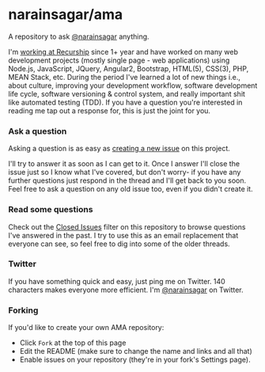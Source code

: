 # narainsagar/ama

A repository to ask [@narainsagar](https://twitter.com/narainsagar) anything.

I'm [working at Recurship](http://narainsagar.com/whoami) since 1+ year and have worked on many web development projects (mostly single page - web applications) using Node.js, JavaScript, JQuery, Angular2, Bootstrap, HTML(5), CSS(3), PHP, MEAN Stack, etc. During the period I've learned a lot of  new things i.e., about culture, improving your development workflow, software development life cycle, software versioning & control system, and really important shit like automated testing (TDD). If you have a question you're interested in reading me tap out a response for, this is just the joint for you.

### Ask a question

Asking a question is as easy as
[creating a new issue](https://github.com/narainsagar/ama/issues/new) on this
project.

I'll try to answer it as soon as I can get to it. Once I answer I'll close the
issue just so I know what I've covered, but don't worry- if you have any further
questions just respond in the thread and I'll get back to you soon. Feel free to
ask a question on any old issue too, even if you didn't create it.

### Read some questions

Check out the [Closed Issues](https://github.com/narainsagar/ama/issues?q=is%3Aissue+is%3Aclosed)
filter on this repository to browse questions I've answered in the past. I try
to use this as an email replacement that everyone can see, so feel free to dig
into some of the older threads.

### Twitter

If you have something quick and easy, just ping me on Twitter. 140 characters
makes everyone more efficient. I'm [@narainsagar](https://twitter.com/narainsagar) on
Twitter.

### Forking

If you'd like to create your own AMA repository:

- Click `Fork` at the top of this page
- Edit the README (make sure to change the name and links and all that)
- Enable issues on your repository (they're in your fork's Settings page).

